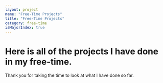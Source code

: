 ```yaml
---
layout: project
name: "Free-Time Projects"
title: "Free-Time Projects"
category: free-time
isMajorIndex: true
---
```

# Here is all of the projects I have done in my free-time.

Thank you for taking the time to look at what I have done so far.
